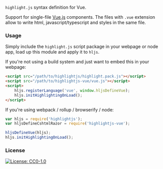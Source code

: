 `highlight.js` syntax definition for Vue.

Support for single-file [Vue.js](https://vuejs.org/) components.
The files with `.vue` extension allow to write html, javascript/typescript and styles in the same file.

### Usage

Simply include the `highlight.js` script package in your webpage or node app, load up this module and apply it to `hljs`.

If you're not using a build system and just want to embed this in your webpage:

```html
<script src="/path/to/highlightjs/highlight.pack.js"></script>
<script src="/path/to/highlightjs-vue/vue.js"></script>
<script>
    hljs.registerLanguage('vue', window.hljsDefineVue);
    hljs.initHighlightingOnLoad();
</script>
```

If you're using webpack / rollup / browserify / node:

```javascript
var hljs = require('highlightjs');
var hljsDefineCshtmlRazor = require('highlightjs-vue');

hljsDefineVue(hljs);
hljs.initHighlightingOnLoad();
```

### License
[![License: CC0-1.0](https://img.shields.io/badge/License-CC0%201.0-lightgrey.svg)](http://creativecommons.org/publicdomain/zero/1.0/)